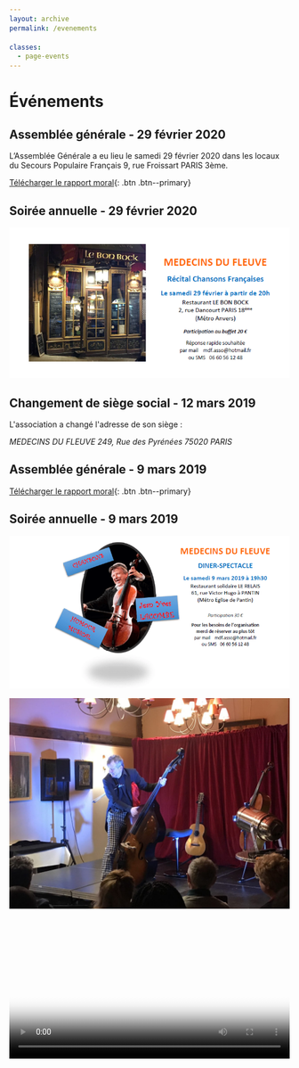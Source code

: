 ```yaml
---
layout: archive
permalink: /evenements

classes:
  - page-events
---
```


# Événements

## Assemblée générale - 29 février 2020

L’Assemblée Générale a eu lieu le samedi 29 février 2020 dans les locaux
du Secours Populaire Français 9, rue Froissart PARIS 3ème.

[Télécharger le rapport moral](/assets/rapport_moral_fevrier_2020.pdf){: .btn .btn--primary}


## Soirée annuelle - 29 février 2020

![Soirée annuelle au Bon Bock le 29 février 2020](/assets/images/events/bon_bock-2020.png)

## Changement de siège social - 12 mars 2019

L'association a changé l'adresse de son siège :

*MEDECINS DU FLEUVE 249, Rue des Pyrénées 75020 PARIS*

## Assemblée générale - 9 mars 2019

[Télécharger le rapport moral](/assets/rapport_moral_mars_2019.pdf){: .btn .btn--primary}

## Soirée annuelle - 9 mars 2019

![Soirée annuelle Diner-Spectacle 9 mars 2019](/assets/images/events/diner_spectacle_2019-affiche.png)

![Concert](/assets/images/events/diner_spectacle_2019-photo.jpg)

<video controls width="100%" preload="metadata" poster="/assets/images/events/diner_spectacle_2019-poster.png">
  <source src="/uploads/diner_spectacle_2019.mp4"
          type="video/mp4">
  Votre navigateur ne supporte pas les vidéos embarquées.
</video>

